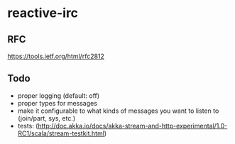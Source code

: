 # reactive-irc

## RFC

https://tools.ietf.org/html/rfc2812

## Todo

* proper logging (default: off)
* proper types for messages
* make it configurable to what kinds of messages you want to listen to (join/part, sys, etc.)
* tests: (http://doc.akka.io/docs/akka-stream-and-http-experimental/1.0-RC1/scala/stream-testkit.html)